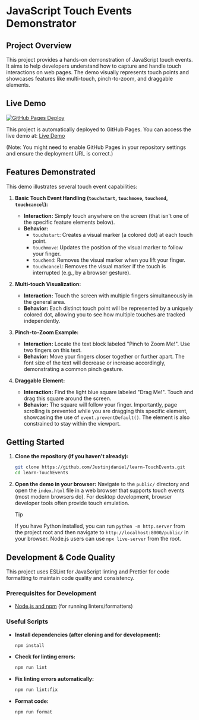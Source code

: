 # JavaScript Touch Events Demonstrator

## Project Overview

This project provides a hands-on demonstration of JavaScript touch events. It aims to help developers understand how to capture and handle touch interactions on web pages.
The demo visually represents touch points and showcases features like multi-touch, pinch-to-zoom, and draggable elements.

## Live Demo

[![GitHub Pages Deploy](https://img.shields.io/github/deployments/justinjdaniel/learn-TouchEvents/github-pages?label=GitHub%20Pages&logo=github)](https://justinjdaniel.github.io/learn-TouchEvents)

This project is automatically deployed to GitHub Pages. You can access the live demo at:
[Live Demo](https://justinjdaniel.github.io/learn-TouchEvents)

(Note: You might need to enable GitHub Pages in your repository settings and ensure the deployment URL is correct.)

## Features Demonstrated

This demo illustrates several touch event capabilities:

1.  **Basic Touch Event Handling (`touchstart`, `touchmove`, `touchend`, `touchcancel`):**

    - **Interaction:** Simply touch anywhere on the screen (that isn't one of the specific feature elements below).
    - **Behavior:**
      - `touchstart`: Creates a visual marker (a colored dot) at each touch point.
      - `touchmove`: Updates the position of the visual marker to follow your finger.
      - `touchend`: Removes the visual marker when you lift your finger.
      - `touchcancel`: Removes the visual marker if the touch is interrupted (e.g., by a browser gesture).

2.  **Multi-touch Visualization:**

    - **Interaction:** Touch the screen with multiple fingers simultaneously in the general area.
    - **Behavior:** Each distinct touch point will be represented by a uniquely colored dot, allowing you to see how multiple touches are tracked independently.

3.  **Pinch-to-Zoom Example:**

    - **Interaction:** Locate the text block labeled "Pinch to Zoom Me!". Use two fingers on this text.
    - **Behavior:** Move your fingers closer together or further apart. The font size of the text will decrease or increase accordingly, demonstrating a common pinch gesture.

4.  **Draggable Element:**
    - **Interaction:** Find the light blue square labeled "Drag Me!". Touch and drag this square around the screen.
    - **Behavior:** The square will follow your finger. Importantly, page scrolling is prevented while you are dragging this specific element, showcasing the use of `event.preventDefault()`. The element is also constrained to stay within the viewport.

## Getting Started

1.  **Clone the repository (if you haven't already):**
    ```bash
    git clone https://github.com/Justinjdaniel/learn-TouchEvents.git
    cd learn-TouchEvents
    ```
2.  **Open the demo in your browser:**
    Navigate to the `public/` directory and open the `index.html` file in a web browser that supports touch events (most modern browsers do). For desktop development, browser developer tools often provide touch emulation.

    > [!Tip]
    > If you have Python installed, you can run `python -m http.server` from the project root and then navigate to `http://localhost:8000/public/` in your browser. Node.js users can use `npx live-server` from the root.

## Development & Code Quality

This project uses ESLint for JavaScript linting and Prettier for code formatting to maintain code quality and consistency.

### Prerequisites for Development

- [Node.js and npm](https://nodejs.org/) (for running linters/formatters)

### Useful Scripts

- **Install dependencies (after cloning and for development):**
  ```bash
  npm install
  ```
- **Check for linting errors:**
  ```bash
  npm run lint
  ```
- **Fix linting errors automatically:**
  ```bash
  npm run lint:fix
  ```
- **Format code:**
  ```bash
  npm run format
  ```
